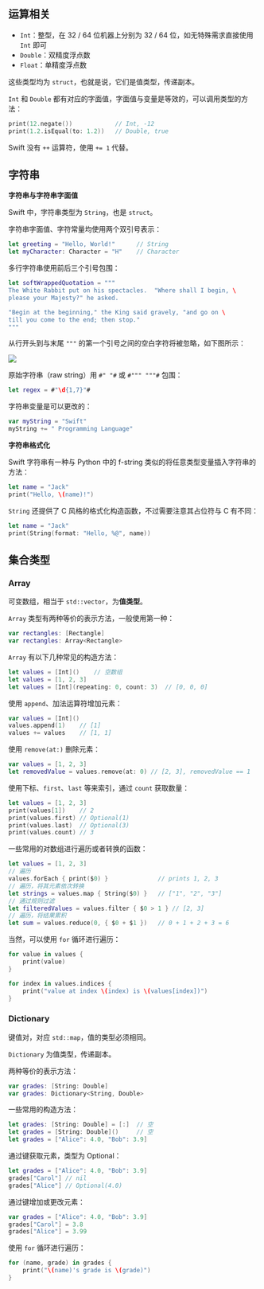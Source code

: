 ## 运算相关

- `Int`：整型，在 32 / 64 位机器上分别为 32 / 64 位，如无特殊需求直接使用 `Int` 即可
- `Double`：双精度浮点数
- `Float`：单精度浮点数

这些类型均为 `struct`，也就是说，它们是值类型，传递副本。

`Int` 和 `Double` 都有对应的字面值，字面值与变量是等效的，可以调用类型的方法：

```swift
print(12.negate())            // Int, -12
print(1.2.isEqual(to: 1.2))   // Double, true
```

Swift 没有 `++` 运算符，使用 `+= 1` 代替。

## 字符串

**字符串与字符串字面值**

Swift 中，字符串类型为 `String`，也是 `struct`。

字符串字面值、字符常量均使用两个双引号表示：

```swift
let greeting = "Hello, World!"      // String
let myCharacter: Character = "H"    // Character
```

多行字符串使用前后三个引号包围：

```swift
let softWrappedQuotation = """
The White Rabbit put on his spectacles.  "Where shall I begin, \
please your Majesty?" he asked.

"Begin at the beginning," the King said gravely, "and go on \
till you come to the end; then stop."
"""
```

从行开头到与末尾 `"""` 的第一个引号之间的空白字符将被忽略，如下图所示：

![](../../static/languages/swift/multiline-string.png)

原始字符串（raw string）用 `#" "#` 或 `#""" """#` 包围：

```swift
let regex = #"\d{1,7}"#
```

字符串变量是可以更改的：

```swift
var myString = "Swift"
myString += " Programming Language"
```

**字符串格式化**

Swift 字符串有一种与 Python 中的 f-string 类似的将任意类型变量插入字符串的方法：

```swift
let name = "Jack"
print("Hello, \(name)!")
```

`String` 还提供了 C 风格的格式化构造函数，不过需要注意其占位符与 C 有不同：

```swift
let name = "Jack"
print(String(format: "Hello, %@", name))
```

## 集合类型

### Array

可变数组，相当于 `std::vector`，为**值类型**。

`Array` 类型有两种等价的表示方法，一般使用第一种：

```swift
var rectangles: [Rectangle]
var rectangles: Array<Rectangle>
```

`Array` 有以下几种常见的构造方法：

```swift
let values = [Int]()    // 空数组
let values = [1, 2, 3]
let values = [Int](repeating: 0, count: 3)  // [0, 0, 0]
```

使用 `append`、加法运算符增加元素：

```swift
var values = [Int]()
values.append(1)    // [1]
values += values    // [1, 1]
```

使用 `remove(at:)` 删除元素：

```swift
var values = [1, 2, 3]
let removedValue = values.remove(at: 0) // [2, 3], removedValue == 1
```

使用下标、`first`、`last` 等来索引，通过 `count` 获取数量：

```swift
let values = [1, 2, 3]
print(values[1])    // 2
print(values.first) // Optional(1)
print(values.last)  // Optional(3)
print(values.count) // 3
```

一些常用的对数组进行遍历或者转换的函数：

```swift
let values = [1, 2, 3]
// 遍历
values.forEach { print($0) }              // prints 1, 2, 3
// 遍历，将其元素依次转换
let strings = values.map { String($0) }   // ["1", "2", "3"]
// 通过规则过滤
let filteredValues = values.filter { $0 > 1 } // [2, 3]
// 遍历，将结果累积
let sum = values.reduce(0, { $0 + $1 })   // 0 + 1 + 2 + 3 = 6
```

当然，可以使用 `for` 循环进行遍历：

```swift
for value in values {
    print(value)
}

for index in values.indices {
    print("value at index \(index) is \(values[index])")
}
```

### Dictionary

键值对，对应 `std::map`，值的类型必须相同。

`Dictionary` 为值类型，传递副本。

两种等价的表示方法：

```swift
var grades: [String: Double]
var grades: Dictionary<String, Double>
```

一些常用的构造方法：

```swift
let grades: [String: Double] = [:]  // 空
let grades = [String: Double]()     // 空
let grades = ["Alice": 4.0, "Bob": 3.9]
```

通过键获取元素，类型为 Optional：

```swift
let grades = ["Alice": 4.0, "Bob": 3.9]
grades["Carol"] // nil
grades["Alice"] // Optional(4.0)
```

通过键增加或更改元素：

```swift
var grades = ["Alice": 4.0, "Bob": 3.9]
grades["Carol"] = 3.8
grades["Alice"] = 3.99
```

使用 `for` 循环进行遍历：

```swift
for (name, grade) in grades {
    print("\(name)'s grade is \(grade)")
}
```